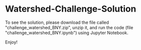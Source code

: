# Watershed-Challenge-Solution

To see the solution, please download the file called "challenge_watershed_BNY.zip", unzip it, and run the code (file "challenge_watershed_BNY.ipynb") using Jupyter Notebook.

Enjoy!
